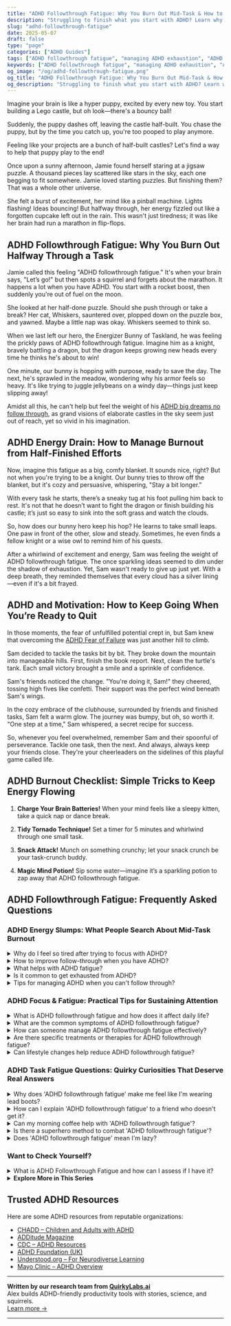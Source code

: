 ```yaml
---
title: "ADHD Followthrough Fatigue: Why You Burn Out Mid-Task & How to Push Through"
description: "Struggling to finish what you start with ADHD? Learn why followthrough fatigue hits and how to manage energy, beat burnout, and complete tasks with more ease."
slug: "adhd-followthrough-fatigue"
date: 2025-05-07
draft: false
type: "page"
categories: ["ADHD Guides"]
tags: ["ADHD followthrough fatigue", "managing ADHD exhaustion", "ADHD burnout", "ADHD project completion", "ADHD task fatigue", "ADHD energy management", "sustaining focus with ADHD"]
keywords: ["ADHD followthrough fatigue", "managing ADHD exhaustion", "ADHD burnout", "ADHD project completion", "ADHD task fatigue", "ADHD energy management", "sustaining focus with ADHD"]
og_image: "/og/adhd-followthrough-fatigue.png"
og_title: "ADHD Followthrough Fatigue: Why You Burn Out Mid-Task & How to Push Through"
og_description: "Struggling to finish what you start with ADHD? Learn why followthrough fatigue hits and how to manage energy, beat burnout, and complete tasks with more ease."
---
```


Imagine your brain is like a hyper puppy, excited by every new toy. You start building a Lego castle, but oh look—there's a bouncy ball!

Suddenly, the puppy dashes off, leaving the castle half-built. You chase the puppy, but by the time you catch up, you're too pooped to play anymore.

Feeling like your projects are a bunch of half-built castles? Let's find a way to help that puppy play to the end!

Once upon a sunny afternoon, Jamie found herself staring at a jigsaw puzzle. A thousand pieces lay scattered like stars in the sky, each one begging to fit somewhere. Jamie loved starting puzzles. But finishing them? That was a whole other universe.

She felt a burst of excitement, her mind like a pinball machine. Lights flashing! Ideas bouncing! But halfway through, her energy fizzled out like a forgotten cupcake left out in the rain. This wasn't just tiredness; it was like her brain had run a marathon in flip-flops.

## ADHD Followthrough Fatigue: Why You Burn Out Halfway Through a Task

Jamie called this feeling "ADHD followthrough fatigue." It's when your brain says, "Let’s go!" but then spots a squirrel and forgets about the marathon. It happens a lot when you have ADHD. You start with a rocket boost, then suddenly you're out of fuel on the moon.

She looked at her half-done puzzle. Should she push through or take a break? Her cat, Whiskers, sauntered over, plopped down on the puzzle box, and yawned. Maybe a little nap was okay. Whiskers seemed to think so.

When we last left our hero, the Energizer Bunny of Taskland, he was feeling the prickly paws of ADHD followthrough fatigue. Imagine him as a knight, bravely battling a dragon, but the dragon keeps growing new heads every time he thinks he's about to win!

One minute, our bunny is hopping with purpose, ready to save the day. The next, he's sprawled in the meadow, wondering why his armor feels so heavy. It's like trying to juggle jellybeans on a windy day—things just keep slipping away!

Amidst all this, he can't help but feel the weight of his [ADHD big dreams no follow through](/pages/adhd-big-dreams-no-follow-through/), as grand visions of elaborate castles in the sky seem just out of reach, yet so vivid in his imagination.

## ADHD Energy Drain: How to Manage Burnout from Half-Finished Efforts

Now, imagine this fatigue as a big, comfy blanket. It sounds nice, right? But not when you're trying to be a knight. Our bunny tries to throw off the blanket, but it's cozy and persuasive, whispering, "Stay a bit longer."

With every task he starts, there’s a sneaky tug at his foot pulling him back to rest. It's not that he doesn’t want to fight the dragon or finish building his castle; it’s just so easy to sink into the soft grass and watch the clouds.

So, how does our bunny hero keep his hop? He learns to take small leaps. One paw in front of the other, slow and steady. Sometimes, he even finds a fellow knight or a wise owl to remind him of his quests.

After a whirlwind of excitement and energy, Sam was feeling the weight of ADHD followthrough fatigue. The once sparkling ideas seemed to dim under the shadow of exhaustion. Yet, Sam wasn't ready to give up just yet. With a deep breath, they reminded themselves that every cloud has a silver lining—even if it's a bit frayed.

## ADHD and Motivation: How to Keep Going When You’re Ready to Quit

In those moments, the fear of unfulfilled potential crept in, but Sam knew that overcoming the [ADHD Fear of Failure](/pages/adhd-fear-of-failure/) was just another hill to climb.

Sam decided to tackle the tasks bit by bit. They broke down the mountain into manageable hills. First, finish the book report. Next, clean the turtle's tank. Each small victory brought a smile and a sprinkle of confidence.

Sam's friends noticed the change. "You're doing it, Sam!" they cheered, tossing high fives like confetti. Their support was the perfect wind beneath Sam's wings.

In the cozy embrace of the clubhouse, surrounded by friends and finished tasks, Sam felt a warm glow. The journey was bumpy, but oh, so worth it. "One step at a time," Sam whispered, a secret recipe for success.

So, whenever you feel overwhelmed, remember Sam and their spoonful of perseverance. Tackle one task, then the next. And always, always keep your friends close. They're your cheerleaders on the sidelines of this playful game called life.

## ADHD Burnout Checklist: Simple Tricks to Keep Energy Flowing

1. **Charge Your Brain Batteries!** When your mind feels like a sleepy kitten, take a quick nap or dance break.

2. **Tidy Tornado Technique!** Set a timer for 5 minutes and whirlwind through one small task.

3. **Snack Attack!** Munch on something crunchy; let your snack crunch be your task-crunch buddy.

4. **Magic Mind Potion!** Sip some water—imagine it’s a sparkling potion to zap away that ADHD followthrough fatigue.

## ADHD Followthrough Fatigue: Frequently Asked Questions



### ADHD Energy Slumps: What People Search About Mid-Task Burnout

<details><summary>Why do I feel so tired after trying to focus with ADHD?</summary><p>It's completely understandable to feel tired after a period of intense focus, especially with ADHD. Your brain has been doing some heavy lifting! Trying to maintain concentration can be more demanding for someone with ADHD, as it often requires a greater amount of effort and energy to manage distractions and keep on task. Think of it like running a mental marathon; it's totally okay to feel exhausted after reaching that finish line. Give yourself permission to rest and recharge.</p></details>
<details><summary>How to improve follow-through when you have ADHD?</summary><p>Improving follow-through when you have ADHD can definitely be a cozy and manageable affair! Start by breaking tasks into smaller, more digestible steps, making it less overwhelming and easier to start. A visual or digital planner can be a comforting companion, helping you keep track of your tasks and deadlines. Remember, celebrating small victories along the way can make the journey feel more rewarding and motivating. You're doing great, just take it one step at a time!</p></details>
<details><summary>What helps with ADHD fatigue?</summary><p>Dealing with ADHD fatigue can feel really challenging, but there are a few cozy strategies to help manage it. First, it's important to prioritize sleep — try establishing a calming bedtime routine and stick to it as best as you can. Also, breaking tasks into smaller, manageable chunks can help prevent overwhelm and conserve energy. Don’t forget to give yourself permission for regular breaks and some quiet time to recharge; your brain will thank you for these little moments of rest!</p></details>
<details><summary>Is it common to get exhausted from ADHD?</summary><p>Absolutely, feeling exhausted is quite common when you have ADHD. Your brain is often working overtime juggling multiple thoughts, tasks, and stimuli, which can be incredibly draining. Plus, many folks with ADHD experience challenges with sleep, whether it's difficulty falling asleep or restless nights. Remember, it's okay to take breaks and give yourself some well-deserved rest. You're doing great managing all that energy!</p></details>
<details><summary>Tips for managing ADHD when you can't follow through?</summary><p>It’s really common to struggle with follow-through when you have ADHD, so you’re definitely not alone in this. One helpful tip is to break tasks into smaller, more manageable chunks. This can make starting less daunting and give you a sense of achievement as you complete each part. Also, consider using tools like timers or apps designed for ADHD to remind and motivate you. Remember, every day is a new chance to try out strategies that work best for you, so be patient and kind to yourself through the process.</p></details>



### ADHD Focus & Fatigue: Practical Tips for Sustaining Attention

<details><summary>What is ADHD followthrough fatigue and how does it affect daily life?</summary><p>ADHD follow-through fatigue is a common feeling among individuals with ADHD, where the initial energy and enthusiasm for a new project or task dissipate, and completing it becomes unexpectedly challenging. This often occurs because the novelty that initially stimulates the ADHD brain fades, making sustained attention and interest harder to maintain. In daily life, this can lead to a cycle of uncompleted tasks and projects, which might feel frustrating and impact self-esteem. Recognizing this pattern can help in developing strategies to break tasks into smaller, manageable steps and finding ways to reintroduce novelty and interest to sustain momentum.</p></details>
<details><summary>What are the common symptoms of ADHD followthrough fatigue?</summary><p>Absolutely, it's really great that you're looking into this! ADHD followthrough fatigue, or simply feeling drained after trying to keep up with day-to-day tasks, is quite common. You might notice symptoms like feeling overwhelmingly tired after completing tasks, a sense of dissatisfaction no matter the effort put in, or even avoiding starting new tasks because past tasks have been so draining. It’s important to remember that this doesn't reflect your capabilities or worth; it's just another part of navigating ADHD.</p></details>
<details><summary>How can someone manage ADHD followthrough fatigue effectively?</summary><p>Absolutely, follow-through fatigue is a real challenge with ADHD, and it's so understandable to feel overwhelmed by it. One effective way to manage this is by breaking tasks into smaller, more manageable chunks. This can make the task feel less daunting and give you a sense of accomplishment as you complete each part. Also, don't forget to schedule regular breaks to recharge your mental batteries and keep your motivation fresh. Celebrate your successes, no matter how small, to boost your morale and keep the momentum going. You're doing wonderfully by tackling this head-on!</p></details>
<details><summary>Are there specific treatments or therapies for ADHD followthrough fatigue?</summary><p>Absolutely, and it's great that you're looking into this! Followthrough fatigue in ADHD can be quite challenging, but there are several strategies and treatments that can help. Behavioral therapy, specifically Cognitive Behavioral Therapy (CBT), is often really effective in building strategies to manage tasks and maintain motivation. Additionally, working with an ADHD coach can also provide personalized tips and accountability, which can boost your ability to follow through on tasks. It’s all about finding the right combination that works uniquely for you.</p></details>
<details><summary>Can lifestyle changes help reduce ADHD followthrough fatigue?</summary><p>Absolutely, lifestyle changes can indeed play a significant role in managing ADHD follow-through fatigue. Incorporating structured routines, prioritizing sleep, and managing nutrition can provide more stability and energy, helping to alleviate some of the exhaustion associated with starting and completing tasks. Additionally, breaking tasks into smaller, manageable steps and scheduling regular breaks can prevent overwhelm and keep your energy levels more consistent. Remember, every small step towards a balanced lifestyle is a victory in managing ADHD symptoms.</p></details>



### ADHD Task Fatigue Questions: Quirky Curiosities That Deserve Real Answers

<details><summary>Why does 'ADHD followthrough fatigue' make me feel like I'm wearing lead boots?</summary><p>That feeling of wearing lead boots when you're struggling with ADHD follow-through fatigue is incredibly common and completely understandable. ADHD can make it challenging to manage and sustain energy levels, especially after the initial excitement of starting a project wears off. This can leave you feeling unusually heavy and sluggish, almost as if every step forward is a monumental effort. Remember, it's okay to acknowledge this fatigue and adjust your pace accordingly. Taking things step by step with regular breaks can sometimes make those "boots" feel a bit lighter.</p></details>
<details><summary>How can I explain 'ADHD followthrough fatigue' to a friend who doesn't get it?</summary><p>Absolutely, explaining "ADHD follow-through fatigue" to someone who isn't familiar can feel a bit daunting, but here's a cozy way to put it: Imagine every task you want to complete is like starting a new little campfire. For someone with ADHD, it’s not just about lighting the fire; it’s about gathering the wood, remembering where the matches are, and keeping the fire going despite wind and rain. Each step requires energy, and when you’re trying to manage multiple fires, it can be really exhausting, even if some fires seem small. Sharing this analogy might help your friend visualize why follow-through can be so tiring and why it’s more challenging with ADHD.</p></details>
<details><summary>Can my morning coffee help with 'ADHD followthrough fatigue'?</summary><p>Absolutely, your morning coffee might indeed help with what you're calling "ADHD follow-through fatigue." Caffeine, a stimulant found in coffee, can sometimes enhance focus and alertness, which may make it easier for you to stay on track with your tasks. However, it's important to find the right balance, as too much caffeine can also lead to increased anxiety or jitteriness, which might counteract the benefits. Experiment with your coffee intake to see what amount works best for you, and consider pairing it with a good breakfast to keep your energy levels steady throughout the morning!</p></details>
<details><summary>Is there a superhero method to combat 'ADHD followthrough fatigue'?</summary><p>Absolutely, finding ways to combat 'ADHD follow-through fatigue' can indeed feel like a quest for a superhero power! A helpful method is the "small steps" approach. Try breaking tasks into tiny, manageable parts and celebrating each small victory, which can help reduce the overwhelm and boost your motivation. Also, setting up a cozy, inviting workspace and using timers for short, focused work bursts followed by breaks can make a big difference. Think of it as your very own superpower toolkit to keep the momentum going!</p></details>
<details><summary>Does 'ADHD followthrough fatigue' mean I'm lazy?</summary><p>Not at all! "ADHD followthrough fatigue" doesn't mean you're lazy; it reflects the extra effort and energy it can take to manage tasks and maintain focus when you have ADHD. This fatigue can be especially noticeable after you've been intensely focusing or when you're juggling multiple responsibilities. Remember, it's a sign of the hard work you're putting in, not a reflection of your motivation or abilities. It's really important to be kind to yourself and recognize the effort you're investing.</p></details>



### Want to Check Yourself?

<details><summary>What is ADHD Followthrough Fatigue and how can I assess if I have it?</summary><p>ADHD Followthrough Fatigue is a common experience for many with ADHD, characterized by a deep sense of exhaustion that comes from the ongoing effort to manage daily tasks and responsibilities. It’s like feeling weighed down by a blanket of tiredness after continually pushing yourself to keep up with life’s demands, especially those involving organization, prioritization, and completion of tasks. To assess if you might be experiencing this, reflect on whether you often feel overwhelmingly tired or demotivated after starting projects or having to maintain focus on routine tasks over a period. If these feelings frequently occur and are impacting your ability to function or causing distress, it might be a sign of ADHD Followthrough Fatigue. A chat with a healthcare professional or an ADHD coach could provide further insights and support.</p></details>

<script type="application/ld+json">
{
  "@context": "https://schema.org",
  "@type": "FAQPage",
  "mainEntity": [
    {
      "@type": "Question",
      "name": "Why do I feel so tired after trying to focus with ADHD?",
      "acceptedAnswer": {
        "@type": "Answer",
        "text": "It's completely understandable to feel tired after a period of intense focus, especially with ADHD. Your brain has been doing some heavy lifting! Trying to maintain concentration can be more demanding for someone with ADHD, as it often requires a greater amount of effort and energy to manage distractions and keep on task. Think of it like running a mental marathon; it's totally okay to feel exhausted after reaching that finish line. Give yourself permission to rest and recharge."
      }
    },
    {
      "@type": "Question",
      "name": "How to improve follow-through when you have ADHD?",
      "acceptedAnswer": {
        "@type": "Answer",
        "text": "Improving follow-through when you have ADHD can definitely be a cozy and manageable affair! Start by breaking tasks into smaller, more digestible steps, making it less overwhelming and easier to start. A visual or digital planner can be a comforting companion, helping you keep track of your tasks and deadlines. Remember, celebrating small victories along the way can make the journey feel more rewarding and motivating. You're doing great, just take it one step at a time!"
      }
    },
    {
      "@type": "Question",
      "name": "What helps with ADHD fatigue?",
      "acceptedAnswer": {
        "@type": "Answer",
        "text": "Dealing with ADHD fatigue can feel really challenging, but there are a few cozy strategies to help manage it. First, it's important to prioritize sleep \u2014 try establishing a calming bedtime routine and stick to it as best as you can. Also, breaking tasks into smaller, manageable chunks can help prevent overwhelm and conserve energy. Don\u2019t forget to give yourself permission for regular breaks and some quiet time to recharge; your brain will thank you for these little moments of rest!"
      }
    },
    {
      "@type": "Question",
      "name": "Is it common to get exhausted from ADHD?",
      "acceptedAnswer": {
        "@type": "Answer",
        "text": "Absolutely, feeling exhausted is quite common when you have ADHD. Your brain is often working overtime juggling multiple thoughts, tasks, and stimuli, which can be incredibly draining. Plus, many folks with ADHD experience challenges with sleep, whether it's difficulty falling asleep or restless nights. Remember, it's okay to take breaks and give yourself some well-deserved rest. You're doing great managing all that energy!"
      }
    },
    {
      "@type": "Question",
      "name": "Tips for managing ADHD when you can't follow through?",
      "acceptedAnswer": {
        "@type": "Answer",
        "text": "It\u2019s really common to struggle with follow-through when you have ADHD, so you\u2019re definitely not alone in this. One helpful tip is to break tasks into smaller, more manageable chunks. This can make starting less daunting and give you a sense of achievement as you complete each part. Also, consider using tools like timers or apps designed for ADHD to remind and motivate you. Remember, every day is a new chance to try out strategies that work best for you, so be patient and kind to yourself through the process."
      }
    }
  ]
}
</script>
<script type="application/ld+json">
{
  "@context": "https://schema.org",
  "@type": "Article",
  "author": {
    "@type": "Person",
    "name": "QuirkyLabs",
    "url": "https://quirkylabs.ai/about"
  },
  "headline": "\"Beat ADHD Followthrough Fatigue: Find Joy & Success!\"",
  "mainEntityOfPage": "https://blog.quirkylabs.ai/pages/adhd-followthrough-fatigue/",
  "datePublished": "2025-05-07"
}
</script>
<script type="application/ld+json">
{
  "@context": "https://schema.org",
  "@type": "BreadcrumbList",
  "itemListElement": [
    {
      "@type": "ListItem",
      "position": 1,
      "name": "Home",
      "item": "https://quirkylabs.ai/"
    },
    {
      "@type": "ListItem",
      "position": 2,
      "name": "Blog",
      "item": "https://blog.quirkylabs.ai/"
    },
    {
      "@type": "ListItem",
      "position": 3,
      "name": "\"Beat ADHD Followthrough Fatigue: Find Joy & Success!\"",
      "item": "https://blog.quirkylabs.ai/pages/adhd-followthrough-fatigue/"
    }
  ]
}
</script>

<details>
<summary><strong>Explore More in This Series</strong></summary>

- [Adhd Wasting Potential](/pages/adhd-wasting-potential/)
- [Adhd Unfinished Projects](/pages/adhd-unfinished-projects/)
- [Adhd Want To Do Everything](/pages/adhd-want-to-do-everything/)
- [Adhd Dreams Vs Reality](/pages/adhd-dreams-vs-reality/)
- [Adhd Brilliant But Blocked](/pages/adhd-brilliant-but-blocked/)
- [Adhd Ambition Burnout Loop](/pages/adhd-ambition-burnout-loop/)
- [Adhd Starting Everything](/pages/adhd-starting-everything/)
- [Adhd Cant Execute](/pages/adhd-cant-execute/)
</details>



## Trusted ADHD Resources

Here are some ADHD resources from reputable organizations:

- [CHADD – Children and Adults with ADHD](https://chadd.org)
- [ADDitude Magazine](https://www.additudemag.com)
- [CDC – ADHD Resources](https://www.cdc.gov/ncbddd/adhd)
- [ADHD Foundation (UK)](https://www.adhdfoundation.org.uk)
- [Understood.org – For Neurodiverse Learning](https://www.understood.org)
- [Mayo Clinic – ADHD Overview](https://www.mayoclinic.org/diseases-conditions/adhd)


---

**Written by our research team from [QuirkyLabs.ai](https://quirkylabs.ai)**  
Alex builds ADHD-friendly productivity tools with stories, science, and squirrels.  
[Learn more →](https://quirkylabs.ai)

---